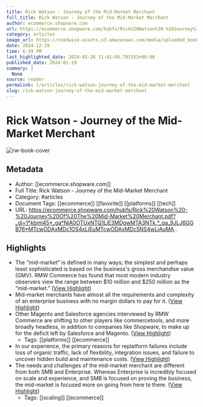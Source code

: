 ```yaml
---
title: Rick Watson - Journey of the Mid-Market Merchant
full_title: Rick Watson - Journey of the Mid-Market Merchant
author: ecommerce.shopware.com
url: https://ecommerce.shopware.com/hubfs/Rick%20Watson%20-%20Journey%20Of%20The%20Mid-Market%20Merchant.pdf?_gl=1*kbml45*_ga*NjA0OTUxNTQ1LjE3MDgwMTA3NTk.*_ga_9JLJ6GGB76*MTcwODAxMDc1OS4xLjEuMTcwODAxMDc5NS4wLjAuMA..
category: articles
image_url: https://readwise-assets.s3.amazonaws.com/media/uploaded_book_covers/profile_276497/yxaGmuF9J2gTV1MxCD_7NaOivkq7huueA3Q9nyR1WyQ-cove_E7pvHnE.png
date: 2024-12-29
time: 6:39 PM
last_highlighted_date: 2024-02-26 11:41:04.791553+00:00
published_date: 2024-01-19
summary: |
  None
source: reader
permalink: l/articles/rick-watson-journey-of-the-mid-market-merchant
slug: rick-watson-journey-of-the-mid-market-merchant
---
```

# Rick Watson - Journey of the Mid-Market Merchant

![rw-book-cover](https://readwise-assets.s3.amazonaws.com/media/uploaded_book_covers/profile_276497/yxaGmuF9J2gTV1MxCD_7NaOivkq7huueA3Q9nyR1WyQ-cove_E7pvHnE.png)

## Metadata
- Author: [[ecommerce.shopware.com]]
- Full Title: Rick Watson - Journey of the Mid-Market Merchant
- Category: #articles
- Document Tags: [[ecommerce]] [[favorite]] [[platforms]] [[tech]] 
- URL: https://ecommerce.shopware.com/hubfs/Rick%20Watson%20-%20Journey%20Of%20The%20Mid-Market%20Merchant.pdf?_gl=1*kbml45*_ga*NjA0OTUxNTQ1LjE3MDgwMTA3NTk.*_ga_9JLJ6GGB76*MTcwODAxMDc1OS4xLjEuMTcwODAxMDc5NS4wLjAuMA..

## Highlights
- The “mid-market” is defined in many ways; the simplest and perhaps least sophisticated is based on the business's gross merchandise value (GMV). RMW Commerce has found that most modern industry observers view the range between $10 million and $250 million as the “mid-market.” ([View Highlight](https://read.readwise.io/read/01hqjk968cdsegwr7er4fxajq2))
- Mid-market merchants have almost all the requirements and complexity of an enterprise business with no margin dollars to pay for it. ([View Highlight](https://read.readwise.io/read/01hqjk9wjhqstj5t6zswpx4jhw))
- Other Magento and Salesforce agencies interviewed by RMW Commerce are shifting to other players like commercetools, and more broadly headless, in addition to companies like Shopware, to make up for the deficit left by Salesforce and Magento. ([View Highlight](https://read.readwise.io/read/01hqjkavx4mcecy0e38sa16cgs))
    - Tags: [[platforms]] [[ecommerce]] 
- In our experience, the primary reasons for replatform failures include loss of organic traffic, lack of flexibility, integration issues, and failure to uncover hidden build and maintenance costs. ([View Highlight](https://read.readwise.io/read/01hqjkbj4gn25aa5dzmeg9my54))
- The needs and challenges of the mid-market merchant are different from both SMB and Enterprise. Whereas Enterprise is incredibly focused on scale and experience, and SMB is focused on proving the business, the mid-market is focused more on going from here to there. ([View Highlight](https://read.readwise.io/read/01hqjkfvk3dctac3g3avcayexf))
    - Tags: [[scaling]] [[ecommerce]] 


